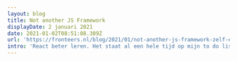 ```yaml
---
layout: blog
title: Not another JS Framework
displayDate: 2 januari 2021
date: 2021-01-02T08:51:08.309Z
url: 'https://fronteers.nl/blog/2021/01/not-another-js-framework-zelf-een-javascript-framework-schrijven'
intro: 'React beter leren. Het staat al een hele tijd op mijn to do list, omdat we op mijn werk met React werken. Ik leer het beste door dingen te doen, maar ik hou niet van korte "Hello World" tutorials van een uurtje waarna je eigenlijk nog niets hebt geleerd. Daarom kreeg ik een studieopdracht op het werk: bouw React na. Mijn eigen JavaScript framework maken... Ik moest even slikken. Dat kan ik toch nooit?! Maar ik liet het even bezinken, kreeg wat eerste instructies en ging toen toch aan de slag. Omdat ik ook goed leer door op te schrijven wat ik heb gedaan, doe ik dat hier. Wellicht inspireert het jou om ook zoiets te proberen.'
---
```


